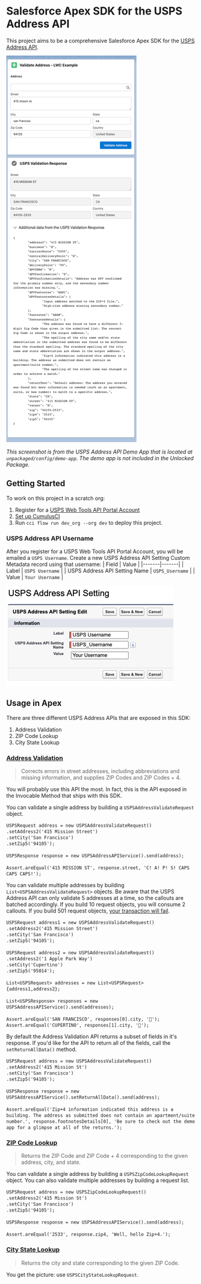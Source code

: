 # Salesforce Apex SDK for the USPS Address API

This project aims to be a comprehensive Salesforce Apex SDK for the [USPS Address API](https://www.usps.com/business/web-tools-apis/address-information-api.htm).

![Screenshot of the USPS Address API Demo App](images/Validate_Address_LWC_Example.png "USPS Address API Demo App")

*This screenshot is from the USPS Address API Demo App that is located at `unpackaged/config/demo-app`. The demo app is not included in the Unlocked Package.*

## Getting Started

To work on this project in a scratch org:

1. Register for a [USPS Web Tools API Portal Account](https://www.usps.com/business/web-tools-apis/welcome.htm)
2. [Set up CumulusCI](https://cumulusci.readthedocs.io/en/latest/tutorial.html)
3. Run `cci flow run dev_org --org dev` to deploy this project.

### USPS Address API Username

After you register for a USPS Web Tools API Portal Account, you will be emailed a `USPS Username`. Create a new USPS Address API Setting Custom Metadata record using that username:
| Field | Value |
|-------|-------|
| Label | `USPS Username` |
| USPS Address API Setting Name | `USPS_Username` |
| Value | `Your Username` |

![Screenshot of the USPS Address API Setting Custom Metadata record](images/USPS_Address_API_Setting_CMDT_Config.png "USPS Username Configuration")

## Usage in Apex

There are three different USPS Address APIs that are exposed in this SDK:
1. Address Validation
2. ZIP Code Lookup
3. City State Lookup

### [Address Validation](https://www.usps.com/business/web-tools-apis/address-information-api.htm#_Toc110511810)

> Corrects errors in street addresses, including abbreviations and missing information, and supplies ZIP Codes and ZIP Codes + 4.

You will probably use this API the most. In fact, this is the API exposed in the Invocable Method that ships with this SDK.

You can validate a single address by building a `USPSAddressValidateRequest` object.
```
USPSRequest address = new USPSAddressValidateRequest()
.setAddress2('415 Mission Street')
.setCity('San Francisco')
.setZip5('94105');

USPSResponse response = new USPSAddressAPIService().send(address);

Assert.areEqual('415 MISSION ST', response.street, 'C! A! P! S! CAPS CAPS CAPS!');
```

You can validate multiple addresses by building `List<USPSAddressValidateRequest>` objects. Be aware that the USPS Address API can only validate 5 addresses at a time, so the callouts are batched accordingly. If you build 10 request objects, you will consume 2 callouts. If you build 501 request objects, [your transaction will fail](https://developer.salesforce.com/docs/atlas.en-us.apexcode.meta/apexcode/apex_callouts_timeouts.htm).
```
USPSRequest address1 = new USPSAddressValidateRequest()
.setAddress2('415 Mission Street')
.setCity('San Francisco')
.setZip5('94105');

USPSRequest address2 = new USPSAddressValidateRequest()
.setAddress2('1 Apple Park Way')
.setCity('Cupertino')
.setZip5('95014');

List<USPSRequest> addresses = new List<USPSRequest>{address1,address2};

List<USPSResponse> responses = new USPSAddressAPIService().send(addresses);

Assert.areEqual('SAN FRANCISCO', responses[0].city, '🌉');
Assert.areEqual('CUPERTINO', responses[1].city, '');
```

By default the Address Validation API returns a subset of fields in it's response. If you'd like for the API to return all of the fields, call the `setReturnAllData()` method.
```
USPSRequest address = new USPSAddressValidateRequest()
.setAddress2('415 Mission St')
.setCity('San Francisco')
.setZip5('94105');

USPSResponse response = new USPSAddressAPIService().setReturnAllData().send(address);

Assert.areEqual('Zip+4 information indicated this address is a building. The address as submitted does not contain an apartment/suite number.', response.footnotesDetails[0], 'Be sure to check out the demo app for a glimpse at all of the returns.');
```

### [ZIP Code Lookup](https://www.usps.com/business/web-tools-apis/address-information-api.htm#_Toc110511817)

> Returns the ZIP Code and ZIP Code + 4 corresponding to the given address, city, and state.

You can validate a single address by building a `USPSZipCodeLookupRequest` object. You can also validate multiple addresses by building a request list.
```
USPSRequest address = new USPSZipCodeLookupRequest()
.setAddress2('415 Mission St')
.setCity('San Francisco')
.setZip5('94105');

USPSResponse response = new USPSAddressAPIService().send(address);

Assert.areEqual('2533', response.zip4, 'Well, hello Zip+4.');
```

### [City State Lookup](https://www.usps.com/business/web-tools-apis/address-information-api.htm#_Toc110511824)

> Returns the city and state corresponding to the given ZIP Code.

You get the picture: use `USPSCityStateLookupRequest`.